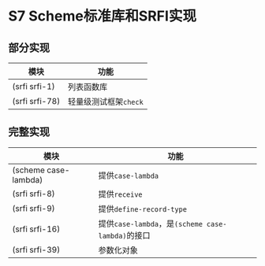 # S7 Scheme标准库和SRFI实现
## 部分实现
| 模块 | 功能 |
|-----|------|
| (srfi srfi-1) | 列表函数库 |
| (srfi srfi-78) | 轻量级测试框架`check` |

## 完整实现
| 模块 | 功能 | 
|-----|-------|
| (scheme case-lambda) | 提供`case-lambda` |
| (srfi srfi-8) | 提供`receive` |
| (srfi srfi-9) | 提供`define-record-type` |
| (srfi srfi-16) | 提供`case-lambda`，是`(scheme case-lambda)`的接口 |
| (srfi srfi-39) | 参数化对象 |

